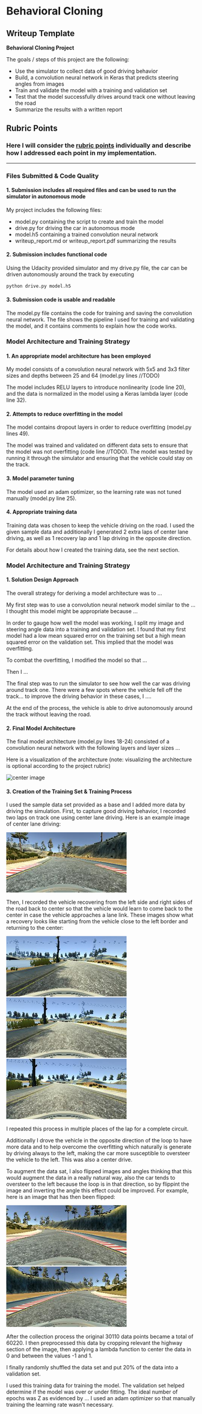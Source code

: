 # **Behavioral Cloning**

## Writeup Template

**Behavioral Cloning Project**

The goals / steps of this project are the following:
* Use the simulator to collect data of good driving behavior
* Build, a convolution neural network in Keras that predicts steering angles from images
* Train and validate the model with a training and validation set
* Test that the model successfully drives around track one without leaving the road
* Summarize the results with a written report


[//]: # (Image References)

[model]: ./examples/placeholder.png "Model Visualization"
[image2]: ./examples/placeholder.png "Grayscaling"
[recovery_1]: ./examples/center_2020_12_01_17_20_41_819.jpg "Recovery Image 1"
[recovery_2]: ./examples/center_2020_12_01_17_20_42_521.jpg "Recovery Image 2"
[recovery_3]: ./examples/center_2020_12_01_17_20_43_913.jpg "Recovery Image 3"
[center_image]: ./examples/center_2020_12_01_16_21_11_291.jpg "Normal Image"
[flipped_image]: ./examples/center_flipped.jpg "Flipped Image"
[original_image]: ./examples/center_2020_12_01_17_01_53_958.jpg "Original Image"
[image7]: ./examples/placeholder_small.png "Flipped Image"

## Rubric Points
### Here I will consider the [rubric points](https://review.udacity.com/#!/rubrics/432/view) individually and describe how I addressed each point in my implementation.

---
### Files Submitted & Code Quality

#### 1. Submission includes all required files and can be used to run the simulator in autonomous mode

My project includes the following files:
* model.py containing the script to create and train the model
* drive.py for driving the car in autonomous mode
* model.h5 containing a trained convolution neural network
* writeup_report.md or writeup_report.pdf summarizing the results

#### 2. Submission includes functional code
Using the Udacity provided simulator and my drive.py file, the car can be driven autonomously around the track by executing
```sh
python drive.py model.h5
```

#### 3. Submission code is usable and readable

The model.py file contains the code for training and saving the convolution neural network. The file shows the pipeline I used for training and validating the model, and it contains comments to explain how the code works.

### Model Architecture and Training Strategy

#### 1. An appropriate model architecture has been employed

My model consists of a convolution neural network with 5x5 and 3x3 filter sizes and depths between 25 and 64 (model.py lines //TODO) 

The model includes RELU layers to introduce nonlinearity (code line 20), and the data is normalized in the model using a Keras lambda layer (code line 32).

#### 2. Attempts to reduce overfitting in the model

The model contains dropout layers in order to reduce overfitting (model.py lines 49).

The model was trained and validated on different data sets to ensure that the model was not overfitting (code line //TODO). The model was tested by running it through the simulator and ensuring that the vehicle could stay on the track.

#### 3. Model parameter tuning

The model used an adam optimizer, so the learning rate was not tuned manually (model.py line 25).

#### 4. Appropriate training data

Training data was chosen to keep the vehicle driving on the road. I used the given sample data and additionally I generated 2 extra laps of center lane driving, as well as 1 recovery lap and 1 lap driving in the opposite direction.

For details about how I created the training data, see the next section.

### Model Architecture and Training Strategy

#### 1. Solution Design Approach

The overall strategy for deriving a model architecture was to ...

My first step was to use a convolution neural network model similar to the ... I thought this model might be appropriate because ...

In order to gauge how well the model was working, I split my image and steering angle data into a training and validation set. I found that my first model had a low mean squared error on the training set but a high mean squared error on the validation set. This implied that the model was overfitting. 

To combat the overfitting, I modified the model so that ...

Then I ... 

The final step was to run the simulator to see how well the car was driving around track one. There were a few spots where the vehicle fell off the track... to improve the driving behavior in these cases, I ....

At the end of the process, the vehicle is able to drive autonomously around the track without leaving the road.

#### 2. Final Model Architecture

The final model architecture (model.py lines 18-24) consisted of a convolution neural network with the following layers and layer sizes ...

Here is a visualization of the architecture (note: visualizing the architecture is optional according to the project rubric)

![center image][model]

#### 3. Creation of the Training Set & Training Process

I used the sample data set provided as a base and I added more data by driving the simulation. First, to capture good driving behavior, I recorded two laps on track one using center lane driving. Here is an example image of center lane driving:

![center image][center_image]

Then, I recorded the vehicle recovering from the left side and right sides of the road back to center so that the vehicle would learn to come back to the center in case the vehicle approaches a lane link. These images show what a recovery looks like starting from the vehicle close to the left border and returning to the center:

![alt text][recovery_1]
![alt text][recovery_2]
![alt text][recovery_3]

I repeated this process in multiple places of the lap for a complete circuit.

Additionally I drove the vehicle in the opposite direction of the loop to have more data and to help overcome the overfitting which naturally is generate by driving always to the left, making the car more susceptible to oversteer the vehicle to the left. This was also a center drive.



To augment the data sat, I also flipped images and angles thinking that this would augment the data in a really natural way, also the car tends to oversteer to the left because the loop is in that direction, so by flippint the image and inverting the angle this effect could be improved. For example, here is an image that has then been flipped:

![alt text][original_image]
![alt text][flipped_image]

After the collection process the original 30110 data points became a total of 60220. I then preprocessed this data by cropping relevant the highway section of the image, then applying a lambda function to center the data in 0 and between the values -1 and 1. 


I finally randomly shuffled the data set and put 20% of the data into a validation set.

I used this training data for training the model. The validation set helped determine if the model was over or under fitting. The ideal number of epochs was Z as evidenced by ... I used an adam optimizer so that manually training the learning rate wasn't necessary.
